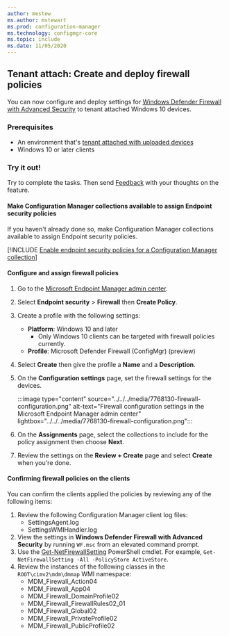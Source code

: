 ```yaml
---
author: mestew
ms.author: mstewart
ms.prod: configuration-manager
ms.technology: configmgr-core
ms.topic: include
ms.date: 11/05/2020
---
```


## <a name="bkmk_fire"></a> Tenant attach: Create and deploy firewall policies
<!--7768130-->

You can now configure and deploy settings for [Windows Defender Firewall with Advanced Security](/windows/security/threat-protection/windows-firewall/windows-firewall-with-advanced-security) to tenant attached Windows 10 devices.

### Prerequisites

- An environment that's [tenant attached with uploaded devices](../../../../../tenant-attach/device-sync-actions.md)
- Windows 10 or later clients

### Try it out!

Try to complete the tasks. Then send [Feedback](../../technical-preview-2003.md#bkmk_feedback) with your thoughts on the feature.

#### <a name="bkmk_collections"></a> Make Configuration Manager collections available to assign Endpoint security policies
If you haven't already done so, make Configuration Manager collections available to assign Endpoint security policies.

[!INCLUDE [Enable endpoint security policies for a Configuration Manager collection](../../../../../../intune/protect/includes/make-configmgr-collection-available-edr.md)]

#### Configure and assign firewall policies

1. Go to the [Microsoft Endpoint Manager admin center](https://endpoint.microsoft.com/).
1. Select **Endpoint security** > **Firewall** then **Create Policy**.
1. Create a profile with the following settings:
   - **Platform**: Windows 10 and later
      - Only Windows 10 clients can be targeted with firewall policies currently.
   - **Profile**: Microsoft Defender Firewall (ConfigMgr) (preview)
1. Select **Create** then give the profile a **Name** and a **Description**.
1. On the **Configuration settings** page, set the firewall settings for the devices.  

   :::image type="content" source="../../../media/7768130-firewall-configuration.png" alt-text="Firewall configuration settings in the Microsoft Endpoint Manager admin center" lightbox="../../../media/7768130-firewall-configuration.png":::

1. On the **Assignments** page, select the collections to include for the policy assignment then choose **Next**.
1. Review the settings on the **Review + Create** page and select **Create** when you're done.

#### Confirming firewall policies on the clients

You can confirm the clients applied the policies by reviewing any of the following items:

1. Review the following Configuration Manager client log files:
   - SettingsAgent.log
   - SettingsWMIHandler.log
1. View the settings in **Windows Defender Firewall with Advanced Security** by running `WF.msc` from an elevated command prompt.
1. Use the [Get-NetFirewallSetting](/powershell/module/netsecurity/get-netfirewallsetting) PowerShell cmdlet. For example, `Get-NetFirewallSetting -All -PolicyStore ActiveStore`.
1. Review the instances of the following classes in the `ROOT\cimv2\mdm\dmmap` WMI namespace:
   - MDM_Firewall_Action04
   - MDM_Firewall_App04
   - MDM_Firewall_DomainProfile02
   - MDM_Firewall_FirewallRules02_01
   - MDM_Firewall_Global02
   - MDM_Firewall_PrivateProfile02
   - MDM_Firewall_PublicProfile02
